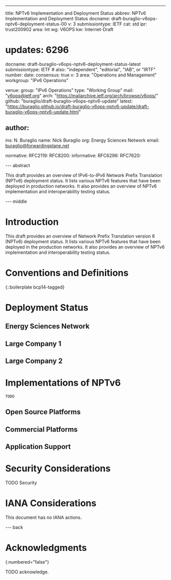 ---
title: NPTv6 Implementation and Deployment Status
abbrev: NPTv6 Implementation and Deployment Status
docname: draft-buraglio-v6ops-nptv6-deployment-status-00
v: 3
submissiontype: IETF
cat: std
ipr: trust200902
area: Int
wg: V6OPS
kw: Internet-Draft
# updates: 6296

docname: draft-buraglio-v6ops-nptv6-deployment-status-latest
submissiontype: IETF  # also: "independent", "editorial", "IAB", or "IRTF"
number:
date:
consensus: true
v: 3
area: "Operations and Management"
workgroup: "IPv6 Operations"

venue:
  group: "IPv6 Operations"
  type: "Working Group"
  mail: "v6ops@ietf.org"
  arch: "https://mailarchive.ietf.org/arch/browse/v6ops/"
  github: "buraglio/draft-buraglio-v6ops-nptv6-update"
  latest: "https://buraglio.github.io/draft-buraglio-v6ops-nptv6-update/draft-buraglio-v6ops-nptv6-update.html"

author:
  -
   ins: N. Buraglio
   name: Nick Buraglio
   org: Energy Sciences Network
   email: buraglio@forwardingplane.net


normative:
  RFC2119:
  RFC8200:
informative:
  RFC6296:
  RFC7620:

--- abstract

   This draft provides an overview of IPv6-to-IPv6 Network Prefix Translation (NPTv6)
   deployment status.  It lists various NPTv6 features that have been
   deployed in production networks.  It also provides an overview of
   NPTv6 implementation and interoperability testing status.



--- middle

# Introduction

   This draft provides an overview of Network Prefix Translation version 6 (NPTv6)
   deployment status.  It lists various NPTv6 features that have been
   deployed in the production networks.  It also provides an overview of
   NPTv6 implementation and interoperability testing status.

# Conventions and Definitions

{::boilerplate bcp14-tagged}

# Deployment Status

## Energy Sciences Network

## Large Company 1

## Large Company 2

# Implementations of NPTv6
    TODO

## Open Source Platforms

## Commercial Platforms

## Application Support

# Security Considerations

TODO Security


# IANA Considerations

This document has no IANA actions.


--- back

# Acknowledgments
{:numbered="false"}

TODO acknowledge.
